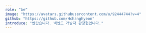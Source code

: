 ```yaml
---
role: "be"
image: "https://avatars.githubusercontent.com/u/92444744?v=4"
github: "https://github.com/Hchanghyeon"
introduce: "반갑습니다. 백엔드 개발자 황창현입니다."
---
```


